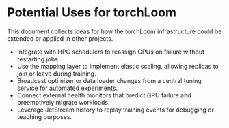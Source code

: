 # Potential Uses for torchLoom

This document collects ideas for how the torchLoom infrastructure could be extended or applied in other projects.

- Integrate with HPC schedulers to reassign GPUs on failure without restarting jobs.
- Use the mapping layer to implement elastic scaling, allowing replicas to join or leave during training.
- Broadcast optimizer or data loader changes from a central tuning service for automated experiments.
- Connect external health monitors that predict GPU failure and preemptively migrate workloads.
- Leverage JetStream history to replay training events for debugging or teaching purposes.
